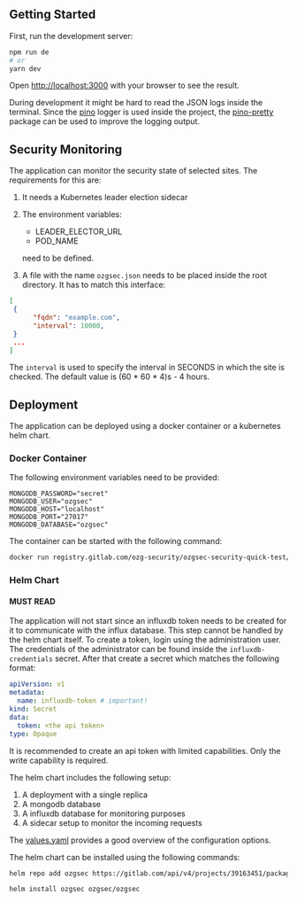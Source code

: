 ## Getting Started

First, run the development server:

```bash
npm run de
# or
yarn dev
```

Open [http://localhost:3000](http://localhost:3000) with your browser to see the result.

During development it might be hard to read the JSON logs inside the terminal. Since the [pino](https://github.com/pinojs/pino) logger is used inside the project, the [pino-pretty](https://github.com/pinojs/pino-pretty) package can be used to improve the logging output.


## Security Monitoring

The application can monitor the security state of selected sites. The requirements for this are:

1. It needs a Kubernetes leader election sidecar
2. The environment variables:
    - LEADER_ELECTOR_URL
    - POD_NAME

   need to be defined.
3. A file with the name `ozgsec.json` needs to be placed inside the root directory. It has to match this interface:

```json
[
 {
      "fqdn": "example.com",
      "interval": 10000,
 }
 ...
]
```

The `interval` is used to specify the interval in SECONDS in which the site is checked. The default value is (60 * 60 * 4)s - 4 hours.

## Deployment

The application can be deployed using a docker container or a kubernetes helm chart.

### Docker Container

The following environment variables need to be provided:

```env
MONGODB_PASSWORD="secret"
MONGODB_USER="ozgsec"
MONGODB_HOST="localhost"
MONGODB_PORT="27017"
MONGODB_DATABASE="ozgsec"
```

The container can be started with the following command:

```bash
docker run registry.gitlab.com/ozg-security/ozgsec-security-quick-test/main
```

### Helm Chart

#### MUST READ
The application will not start since an influxdb token needs to be created for it to communicate with the influx database. This step cannot be handled by the helm chart itself. To create a token, login using the administration user. The credentials of the administrator can be found inside the `influxdb-credentials` secret. After that create a secret which matches the following format:

```yaml
apiVersion: v1
metadata:
  name: influxdb-token # important!
kind: Secret
data:
  token: <the api token>
type: Opaque
```

It is recommended to create an api token with limited capabilities. Only the write capability is required.

The helm chart includes the following setup:

1. A deployment with a single replica
2. A mongodb database
3. A influxdb database for monitoring purposes
4. A sidecar setup to monitor the incoming requests

The [values.yaml](./helm-chart/values.yaml) provides a good overview of the configuration options.

The helm chart can be installed using the following commands:

```bash
helm repo add ozgsec https://gitlab.com/api/v4/projects/39163451/packages/helm/ozgsec
```

```bash
helm install ozgsec ozgsec/ozgsec
```
